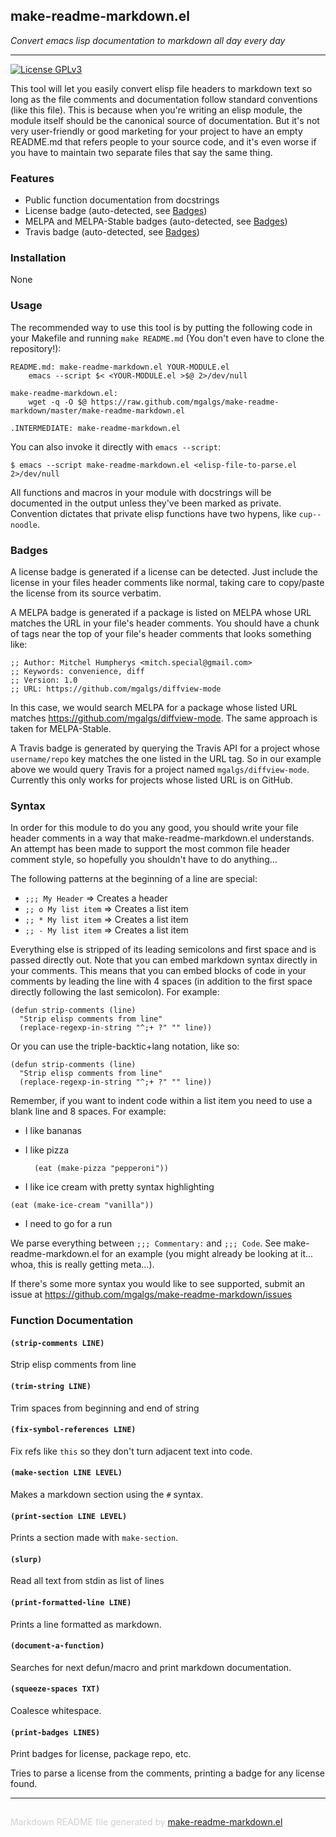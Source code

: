 ## make-readme-markdown.el
*Convert emacs lisp documentation to markdown all day every day*

---
[![License GPLv3](https://img.shields.io/badge/license-GPL_v3-green.svg)](http://www.gnu.org/licenses/gpl-3.0.html)

This tool will let you easily convert elisp file headers to markdown text so
long as the file comments and documentation follow standard conventions
(like this file). This is because when you're writing an elisp module, the
module itself should be the canonical source of documentation. But it's not
very user-friendly or good marketing for your project to have an empty
README.md that refers people to your source code, and it's even worse if you
have to maintain two separate files that say the same thing.

### Features


* Public function documentation from docstrings
* License badge (auto-detected, see [Badges](#badges))
* MELPA and MELPA-Stable badges (auto-detected, see [Badges](#badges))
* Travis badge (auto-detected, see [Badges](#badges))

### Installation


None

### Usage


The recommended way to use this tool is by putting the following code in
your Makefile and running `make README.md` (You don't even have to clone the
repository!):

    README.md: make-readme-markdown.el YOUR-MODULE.el
    	emacs --script $< <YOUR-MODULE.el >$@ 2>/dev/null

    make-readme-markdown.el:
    	wget -q -O $@ https://raw.github.com/mgalgs/make-readme-markdown/master/make-readme-markdown.el

    .INTERMEDIATE: make-readme-markdown.el

You can also invoke it directly with `emacs --script`:

    $ emacs --script make-readme-markdown.el <elisp-file-to-parse.el 2>/dev/null

All functions and macros in your module with docstrings will be documented
in the output unless they've been marked as private. Convention dictates
that private elisp functions have two hypens, like `cup--noodle`.

### Badges


A license badge is generated if a license can be detected.  Just include
the license in your files header comments like normal, taking care to
copy/paste the license from its source verbatim.

A MELPA badge is generated if a package is listed on MELPA whose URL
matches the URL in your file's header comments.  You should have a chunk
of tags near the top of your file's header comments that looks something
like:

    ;; Author: Mitchel Humpherys <mitch.special@gmail.com>
    ;; Keywords: convenience, diff
    ;; Version: 1.0
    ;; URL: https://github.com/mgalgs/diffview-mode

In this case, we would search MELPA for a package whose listed URL
matches https://github.com/mgalgs/diffview-mode.  The same approach is
taken for MELPA-Stable.

A Travis badge is generated by querying the Travis API for a project
whose `username/repo` key matches the one listed in the URL tag.  So in
our example above we would query Travis for a project named
`mgalgs/diffview-mode`.  Currently this only works for projects whose
listed URL is on GitHub.

### Syntax


In order for this module to do you any good, you should write your
file header comments in a way that make-readme-markdown.el
understands. An attempt has been made to support the most common
file header comment style, so hopefully you shouldn't have to do
anything...

The following patterns at the beginning of a line are
special:

* `;;; My Header` ⇒ Creates a header
* `;; o My list item` ⇒ Creates a list item
* `;; * My list item` ⇒ Creates a list item
* `;; - My list item` ⇒ Creates a list item

Everything else is stripped of its leading semicolons and first
space and is passed directly out. Note that you can embed markdown
syntax directly in your comments. This means that you can embed
blocks of code in your comments by leading the line with 4 spaces
(in addition to the first space directly following the last
semicolon). For example:

    (defun strip-comments (line)
      "Strip elisp comments from line"
      (replace-regexp-in-string "^;+ ?" "" line))

Or you can use the triple-backtic+lang notation, like so:

```elisp
(defun strip-comments (line)
  "Strip elisp comments from line"
  (replace-regexp-in-string "^;+ ?" "" line))
```

Remember, if you want to indent code within a list item you need to use
a blank line and 8 spaces. For example:

* I like bananas
* I like pizza

        (eat (make-pizza "pepperoni"))

* I like ice cream with pretty syntax highlighting

```elisp
(eat (make-ice-cream "vanilla"))
```

* I need to go for a run

We parse everything between `;;; Commentary:` and `;;; Code`. See
make-readme-markdown.el for an example (you might already be
looking at it... whoa, this is really getting meta...).

If there's some more syntax you would like to see supported, submit
an issue at https://github.com/mgalgs/make-readme-markdown/issues

### Function Documentation


#### `(strip-comments LINE)`

Strip elisp comments from line

#### `(trim-string LINE)`

Trim spaces from beginning and end of string

#### `(fix-symbol-references LINE)`

Fix refs like `this` so they don't turn adjacent text into code.

#### `(make-section LINE LEVEL)`

Makes a markdown section using the `#` syntax.

#### `(print-section LINE LEVEL)`

Prints a section made with `make-section`.

#### `(slurp)`

Read all text from stdin as list of lines

#### `(print-formatted-line LINE)`

Prints a line formatted as markdown.

#### `(document-a-function)`

Searches for next defun/macro and print markdown documentation.

#### `(squeeze-spaces TXT)`

Coalesce whitespace.

#### `(print-badges LINES)`

Print badges for license, package repo, etc.

Tries to parse a license from the comments, printing a badge for
any license found.

-----
<div style="padding-top:15px;color: #d0d0d0;">
Markdown README file generated by
<a href="https://github.com/mgalgs/make-readme-markdown">make-readme-markdown.el</a>
</div>
